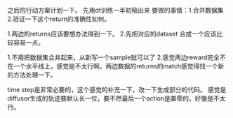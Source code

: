 之后的行动方案计划一下。
先用dt训练一半初稿出来
要做的事情：1.合并数据集 2.验证一下这个return的准确性如何。

1.两边的returns应该要想办法得到一下。
2.先把对应的dataset 合成一个应该比较容易一点。

1.不用把数据集合并起来，从新写一个sample就可以了
2.感觉两边reward完全不在一个水平线上，感觉是不太行啊。两边数据的returns的match感觉得找一个新的方法处理一下。

time step是非常必要的，这个感觉的补充一下，改一下生成部分的代码。
感觉是diffusor生成的轨迹要默认长一位，要不然最后一个action是置零的。好像是不太行。